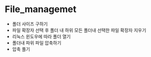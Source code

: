 File_managemet
=================
- 폴더 사이즈 구하기
- 파일 확장자 선택 후 폴더 내 하위 모든 폴더내 선택한 파일 확장자 지우기
- 리눅스 윈도우에 따라 폴더 열기
- 폴더내 파위 파일 압축하기
- 압축 풀기